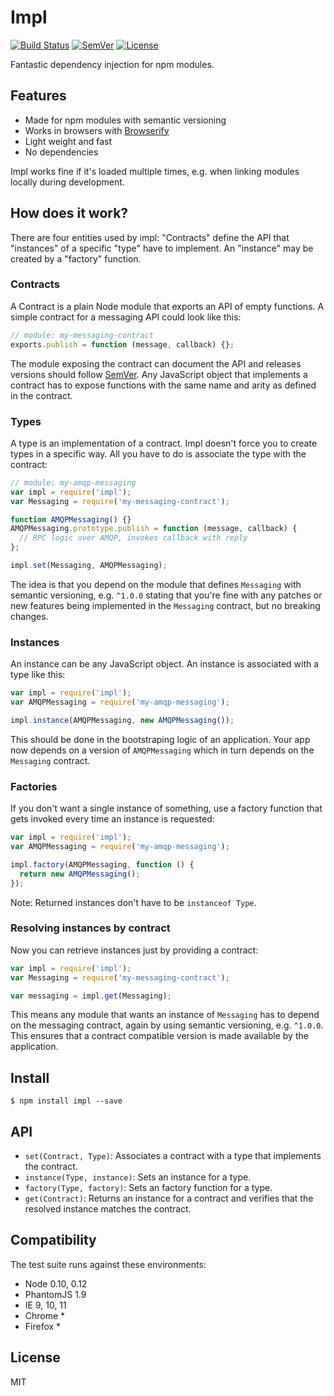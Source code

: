 # Impl

[![Build Status]](https://travis-ci.org/mantoni/impl.js)
[![SemVer]](http://semver.org)
[![License]](https://github.com/mantoni/impl.js/blob/master/LICENSE)

Fantastic dependency injection for npm modules.

## Features

- Made for npm modules with semantic versioning
- Works in browsers with [Browserify][]
- Light weight and fast
- No dependencies

Impl works fine if it's loaded multiple times, e.g. when linking modules
locally during development.

## How does it work?

There are four entities used by impl: "Contracts" define the API that
"instances" of a specific "type" have to implement. An "instance" may be
created by a "factory" function.

### Contracts

A Contract is a plain Node module that exports an API of empty functions. A
simple contract for a messaging API could look like this:

```js
// module: my-messaging-contract
exports.publish = function (message, callback) {};
```

The module exposing the contract can document the API and releases versions
should follow [SemVer](http://semver.org). Any JavaScript object that
implements a contract has to expose functions with the same name and arity as
defined in the contract.

### Types

A type is an implementation of a contract. Impl doesn't force you to create
types in a specific way. All you have to do is associate the type with the
contract:

```js
// module: my-amqp-messaging
var impl = require('impl');
var Messaging = require('my-messaging-contract');

function AMQPMessaging() {}
AMQPMessaging.prototype.publish = function (message, callback) {
  // RPC logic over AMQP, invokes callback with reply
};

impl.set(Messaging, AMQPMessaging);
```

The idea is that you depend on the module that defines `Messaging` with
semantic versioning, e.g. `^1.0.0` stating that you're fine with any patches or
new features being implemented in the `Messaging` contract, but no breaking
changes.

### Instances

An instance can be any JavaScript object. An instance is associated with a type
like this:

```js
var impl = require('impl');
var AMQPMessaging = require('my-amqp-messaging');

impl.instance(AMQPMessaging, new AMQPMessaging());
```

This should be done in the bootstraping logic of an application. Your app now
depends on a version of `AMQPMessaging` which in turn depends on the
`Messaging` contract.

### Factories

If you don't want a single instance of something, use a factory function that
gets invoked every time an instance is requested:

```js
var impl = require('impl');
var AMQPMessaging = require('my-amqp-messaging');

impl.factory(AMQPMessaging, function () {
  return new AMQPMessaging();
});
```

Note: Returned instances don't have to be `instanceof Type`.

### Resolving instances by contract

Now you can retrieve instances just by providing a contract:

```js
var impl = require('impl');
var Messaging = require('my-messaging-contract');

var messaging = impl.get(Messaging);
```

This means any module that wants an instance of `Messaging` has to depend on
the messaging contract, again by using semantic versioning, e.g. `^1.0.0`. This
ensures that a contract compatible version is made available by the
application.

## Install

    $ npm install impl --save

## API

- `set(Contract, Type)`: Associates a contract with a type that implements the
  contract.
- `instance(Type, instance)`: Sets an instance for a type.
- `factory(Type, factory)`: Sets an factory function for a type.
- `get(Contract)`: Returns an instance for a contract and verifies that the
  resolved instance matches the contract.

## Compatibility

The test suite runs against these environments:

- Node 0.10, 0.12
- PhantomJS 1.9
- IE 9, 10, 11
- Chrome *
- Firefox *

## License

MIT

[Build Status]: http://img.shields.io/travis/mantoni/impl.js.svg
[SemVer]: http://img.shields.io/:semver-%E2%9C%93-brightgreen.svg
[License]: http://img.shields.io/npm/l/impl.svg
[Browserify]: http://browserify.org
